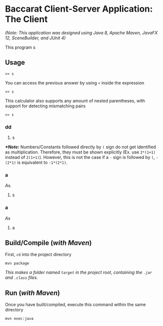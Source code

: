 # Baccarat Client-Server Application: The Client

_(Note: This application was designed using Java 8, Apache Maven, JavaFX 12, SceneBuilder, and JUnit 4)_

This program s 

## Usage

```
>> s
```

You can access the previous answer by using `<` inside the expression

```
>> s
```

This calculator also supports any amount of nested parentheses, with support for detecting mismatching pairs

```
>> s
```

### dd

1. s

**_\*Note:_** Numbers/Constants followed directly by `(` sign do not get identified as multiplication. Therefore, they must be shown explicitly (Ex. use `2*(1+1)` instead of `2(1+1)`). However, this is not the case if a `-` sign is followed by `(`, `-(2*1)` is equivalent to `-1*(2*1)`.

### a

_As._

1. s

### a

_As_

1. a

## Build/Compile (_with Maven_)

First, `cd` into the project directory

```
mvn package
```

_This makes a folder named `target` in the project root, containing the `.jar` and `.class` files._

## Run (_with Maven_)

Once you have built/compiled, execute this command within the same directory

```
mvn exec:java
```
